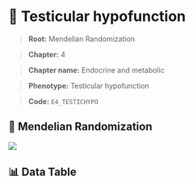 # 🧪 Testicular hypofunction

> **Root:** Mendelian Randomization

> **Chapter:** 4  

> **Chapter name:** Endocrine and metabolic

> **Phenotype:** Testicular hypofunction  

> **Code:** `E4_TESTICHYPO`

## 🧬 Mendelian Randomization  

<img src="/MR/Figures/Forward/E4_TESTICHYPO.png"/>

## 📊 Data Table

<CsvTableMRF src="/MR_Data/Forward/E4_TESTICHYPO.csv"/>
